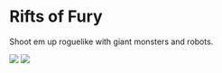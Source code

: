 # Rifts of Fury

Shoot em up roguelike with giant monsters and robots.


[![][circleci img]][circleci]
[![][license img]][license]












[circleci]:https://circleci.com/gh/Hexworks/rifts-of-fury
[circleci img]:https://circleci.com/gh/Hexworks/rifts-of-fury/tree/master.svg?style=shield

[license]:https://github.com/Hexworks/rifts-of-fury/blob/master/LICENSE
[license img]:https://img.shields.io/badge/License-AGPL-green.svg